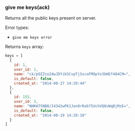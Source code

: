 ### give me keys(ack)
Returns all the public keys present on server.

Error types:
  - `give me keys error`

Returns `keys` array:
```javascript
keys = [
  {
    id: 1,
    user_id: 1,
    name: "ck/pOZZco2dwJDYibSCvpTjSxcoFMOpYo3bHEf404CM=",
    is_default: false,
    created_at: "2014-08-27 14:29:44"
  },
  {
    id: 155,
    user_id: 3,
    name: "NHKH75NB0/I4342wPK1Jon0rReb75UchVQ8vWqBjMzE=",
    is_default: false,
    created_at: "2014-08-19 14:28:10"
  }
]
```

